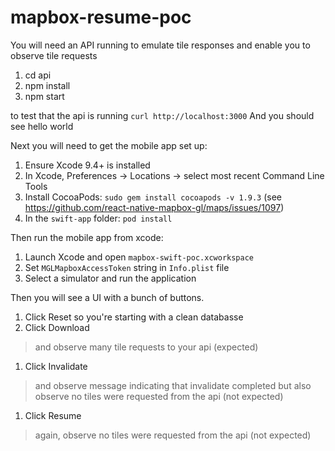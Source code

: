 # mapbox-resume-poc

You will need an API running to emulate tile responses and enable you to observe tile requests

1. cd api
1. npm install
1. npm start

to test that the api is running
```curl http://localhost:3000```
And you should see hello world

Next you will need to get the mobile app set up:

1. Ensure Xcode 9.4+ is installed
1. In Xcode, Preferences -> Locations -> select most recent Command Line Tools
1. Install CocoaPods: `sudo gem install cocoapods -v 1.9.3` (see https://github.com/react-native-mapbox-gl/maps/issues/1097)
1. In the `swift-app` folder: `pod install`

Then run the mobile app from xcode:

1. Launch Xcode and open `mapbox-swift-poc.xcworkspace`
1. Set `MGLMapboxAccessToken` string in `Info.plist` file
1. Select a simulator and run the application

Then you will see a UI with a bunch of buttons.

1. Click Reset so you're starting with a clean databasse
1. Click Download
> and observe many tile requests to your api (expected)
1. Click Invalidate
> and observe message indicating that invalidate completed
> but also observe no tiles were requested from the api (not expected)
1. Click Resume
> again, observe no tiles were requested from the api (not expected)
